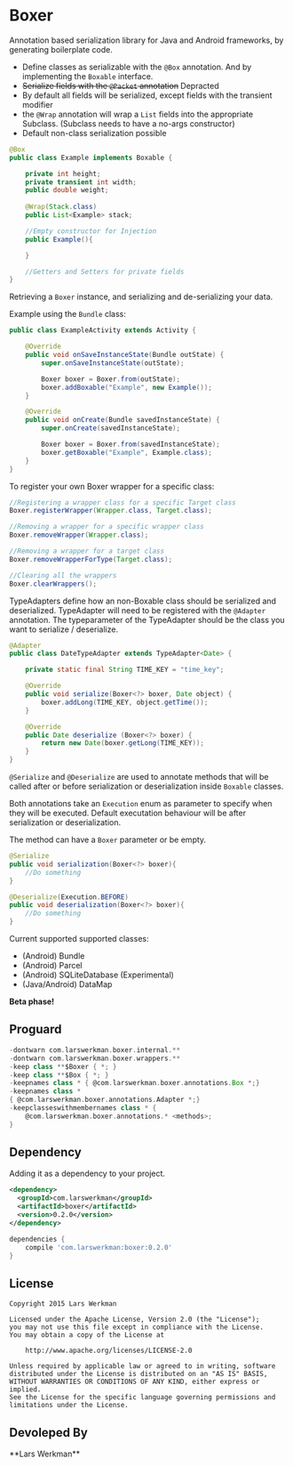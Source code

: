 Boxer
=====

Annotation based serialization library for Java and Android frameworks,
by generating boilerplate code.

* Define classes as serializable with the <code>@Box</code> annotation.
And by implementing the <code>Boxable</code> interface.
* ~~Serialize fields with the <code>@Packet</code> annotation~~ Depracted
* By default all fields will be serialized, except fields with the transient modifier
* the <code>@Wrap</code> annotation will wrap a <code>List</code> fields into the appropriate Subclass. (Subclass needs to have a no-args constructor)
* Default non-class serialization possible

```java
@Box
public class Example implements Boxable {

    private int height;
    private transient int width;
    public double weight;
    
    @Wrap(Stack.class)
    public List<Example> stack;

    //Empty constructor for Injection
    public Example(){

    }

    //Getters and Setters for private fields
}
```

Retrieving a <code>Boxer</code> instance, and serializing and de-serializing your data.

Example using the <code>Bundle</code> class:

```java
public class ExampleActivity extends Activity {

    @Override
    public void onSaveInstanceState(Bundle outState) {
        super.onSaveInstanceState(outState);

        Boxer boxer = Boxer.from(outState);
        boxer.addBoxable("Example", new Example());
    }

    @Override
    public void onCreate(Bundle savedInstanceState) {
        super.onCreate(savedInstanceState);

        Boxer boxer = Boxer.from(savedInstanceState);
        boxer.getBoxable("Example", Example.class);
    }
}
```

To register your own Boxer wrapper for a specific class:

```java
//Registering a wrapper class for a specific Target class
Boxer.registerWrapper(Wrapper.class, Target.class);

//Removing a wrapper for a specific wrapper class
Boxer.removeWrapper(Wrapper.class);

//Removing a wrapper for a target class
Boxer.removeWrapperForType(Target.class);

//Clearing all the wrappers
Boxer.clearWrappers();
```

TypeAdapters define how an non-Boxable class should be serialized and deserialized. TypeAdapter will need to be registered with the <code>@Adapter</code> annotation.
The typeparameter of the TypeAdapter should be the class you want to serialize / deserialize.

```java
@Adapter
public class DateTypeAdapter extends TypeAdapter<Date> {

    private static final String TIME_KEY = "time_key";

    @Override
    public void serialize(Boxer<?> boxer, Date object) {
        boxer.addLong(TIME_KEY, object.getTime());
    }

    @Override
    public Date deserialize (Boxer<?> boxer) {
        return new Date(boxer.getLong(TIME_KEY));
    }
}
```

<code>@Serialize</code> and <code>@Deserialize</code> are used to annotate methods that will be called after or before serialization or deserialization inside <code>Boxable</code> classes.

Both annotations take an <code>Execution</code> enum as parameter to specify when they will be executed.
Default executation behaviour will be after serialization or deserialization.

The method can have a <code>Boxer</code> parameter or be empty.

```java
@Serialize
public void serialization(Boxer<?> boxer){
	//Do something
}

@Deserialize(Execution.BEFORE)
public void deserialization(Boxer<?> boxer){
	//Do something
}
```


Current supported supported classes:

* (Android) Bundle
* (Android) Parcel
* (Android) SQLiteDatabase (Experimental)
* (Java/Android) DataMap

__Beta phase!__

Proguard
----------
```groovy
-dontwarn com.larswerkman.boxer.internal.**
-dontwarn com.larswerkman.boxer.wrappers.**
-keep class **$Boxer { *; }
-keep class **$Box { *; }
-keepnames class * { @com.larswerkman.boxer.annotations.Box *;}
-keepnames class *
{ @com.larswerkman.boxer.annotations.Adapter *;}
-keepclasseswithmembernames class * {
    @com.larswerkman.boxer.annotations.* <methods>;
}
```

Dependency
----------
Adding it as a dependency to your project.

```xml
<dependency>
  <groupId>com.larswerkman</groupId>
  <artifactId>boxer</artifactId>
  <version>0.2.0</version>
</dependency>
```

```groovy
dependencies {
    compile 'com.larswerkman:boxer:0.2.0'
}
```
License
-------

    Copyright 2015 Lars Werkman

    Licensed under the Apache License, Version 2.0 (the "License");
    you may not use this file except in compliance with the License.
    You may obtain a copy of the License at

        http://www.apache.org/licenses/LICENSE-2.0

    Unless required by applicable law or agreed to in writing, software
    distributed under the License is distributed on an "AS IS" BASIS,
    WITHOUT WARRANTIES OR CONDITIONS OF ANY KIND, either express or implied.
    See the License for the specific language governing permissions and
    limitations under the License.

<h2>Devoleped By</h2>
**Lars Werkman**